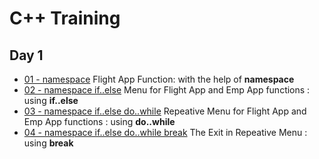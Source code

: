 # C++ Training 
## Day 1
- [01 - namespace](./trainer/handsOn/Day%201/01) Flight App Function: with the help of **namespace**
- [02 - namespace if..else](./trainer/handsOn/Day%201/02) Menu for Flight App and Emp App functions : using **if..else**
- [03 - namespace if..else do..while](./trainer/handsOn/Day%201/03) Repeative Menu for Flight App and Emp App functions : using **do..while**
- [04 - namespace if..else do..while break](./trainer/handsOn/Day%201/04) The Exit in Repeative Menu : using **break**
